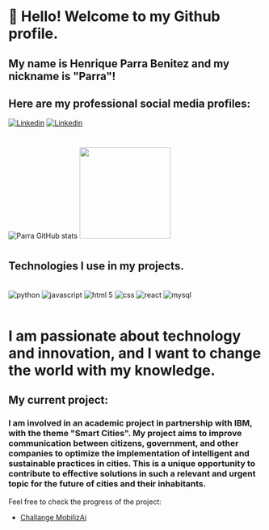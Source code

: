 

# 👋 Hello! Welcome to my Github profile.
## My name is Henrique Parra Benitez and my nickname is "Parra"!
## Here are my professional social media profiles:

[![Linkedin](https://img.shields.io/badge/LinkedIn-0077B5?style=for-the-badge&logo=linkedin&logoColor=white)](https://www.linkedin.com/in/henrique-parra-benitez/)
[![Linkedin](https://img.shields.io/badge/GitHub-100000?style=for-the-badge&logo=github&logoColor=white)](https://github.com/rickparra)
#
![Parra GitHub stats](https://github-readme-stats.vercel.app/api?username=rickparra&show_icons=true&theme=dracula)
<img height="180em" src="https://github-readme-stats.vercel.app/api/top-langs/?username=rickparra&layout=compact&langs_count=7&theme=dracula">

#

## Technologies I use in my projects.
<div style="display: inline_block"><br>
    <img align="center" alt="python" src="https://img.shields.io/badge/Python-3776AB?style=for-the-badge&logo=python&logoColor=white">
    <img align="center" alt="javascript" src="https://img.shields.io/badge/JavaScript-F7DF1E?style=for-the-badge&logo=javascript&logoColor=black">
    <img align="center" alt="html 5" src="https://img.shields.io/badge/HTML5-E34F26?style=for-the-badge&logo=html5&logoColor=white">
    <img align="center" alt="css" src="https://img.shields.io/badge/CSS3-1572B6?style=for-the-badge&logo=css3&logoColor=white">
    <img align="center" alt="react" src="https://img.shields.io/badge/React-20232A?style=for-the-badge&logo=react&logoColor=61DAFB">
    <img align="center" alt="mysql" src="https://img.shields.io/badge/MySQL-00000F?style=for-the-badge&logo=mysql&logoColor=white">
</div><br>

#

# I am passionate about technology and innovation, and I want to change the world with my knowledge.

## My current project:
### I am involved in an academic project in partnership with IBM, with the theme "Smart Cities". My project aims to improve communication between citizens, government, and other companies to optimize the implementation of intelligent and sustainable practices in cities. This is a unique opportunity to contribute to effective solutions in such a relevant and urgent topic for the future of cities and their inhabitants.

Feel free to check the progress of the project:

- [Challange MobilizAi](https://github.com/rickparra/Challange-MobilizAi)

#

